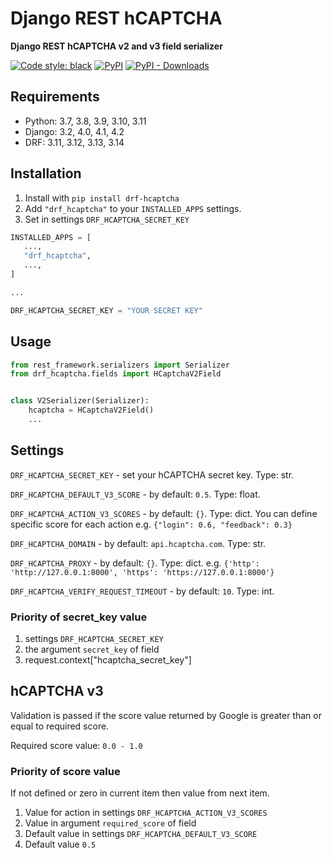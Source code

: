 # Django REST hCAPTCHA

**Django REST hCAPTCHA v2 and v3 field serializer**


[![Code style: black](https://img.shields.io/badge/code%20style-black-000000.svg)](https://github.com/psf/black)
[![PyPI](https://img.shields.io/pypi/v/drf-hcaptcha)](https://pypi.org/project/drf-hcaptcha/)
[![PyPI - Downloads](https://img.shields.io/pypi/dm/drf-hcaptcha)](https://pypi.org/project/drf-hcaptcha/)

## Requirements

*   Python: 3.7, 3.8, 3.9, 3.10, 3.11
*   Django: 3.2, 4.0, 4.1, 4.2
*   DRF: 3.11, 3.12, 3.13, 3.14

## Installation
1.  Install with `pip install drf-hcaptcha`
2.  Add `"drf_hcaptcha"` to your `INSTALLED_APPS` settings.
3.  Set in settings `DRF_HCAPTCHA_SECRET_KEY`

```python
INSTALLED_APPS = [
   ...,
   "drf_hcaptcha",
   ...,
]

...

DRF_HCAPTCHA_SECRET_KEY = "YOUR SECRET KEY"
```

## Usage

```python
from rest_framework.serializers import Serializer
from drf_hcaptcha.fields import HCaptchaV2Field


class V2Serializer(Serializer):
    hcaptcha = HCaptchaV2Field()
    ...

```

## Settings

`DRF_HCAPTCHA_SECRET_KEY` - set your hCAPTCHA secret key. Type: str.

`DRF_HCAPTCHA_DEFAULT_V3_SCORE` - by default: `0.5`. Type: float.

`DRF_HCAPTCHA_ACTION_V3_SCORES` - by default: `{}`. Type: dict. You can define specific score for each action e.g. `{"login": 0.6, "feedback": 0.3}`

`DRF_HCAPTCHA_DOMAIN` - by default: `api.hcaptcha.com`. Type: str.

`DRF_HCAPTCHA_PROXY` - by default: `{}`. Type: dict. e.g. `{'http': 'http://127.0.0.1:8000', 'https': 'https://127.0.0.1:8000'}`

`DRF_HCAPTCHA_VERIFY_REQUEST_TIMEOUT` - by default: `10`. Type: int.

### Priority of secret_key value

1.  settings `DRF_HCAPTCHA_SECRET_KEY`
2.  the argument `secret_key` of field
3.  request.context["hcaptcha_secret_key"]

## hCAPTCHA v3

Validation is passed if the score value returned by Google is greater than or equal to required score.

Required score value: `0.0 - 1.0`

### Priority of score value

If not defined or zero in current item then value from next item.

1.  Value for action in settings `DRF_HCAPTCHA_ACTION_V3_SCORES`
2.  Value in argument `required_score` of field
3.  Default value in settings `DRF_HCAPTCHA_DEFAULT_V3_SCORE`
4.  Default value `0.5`
